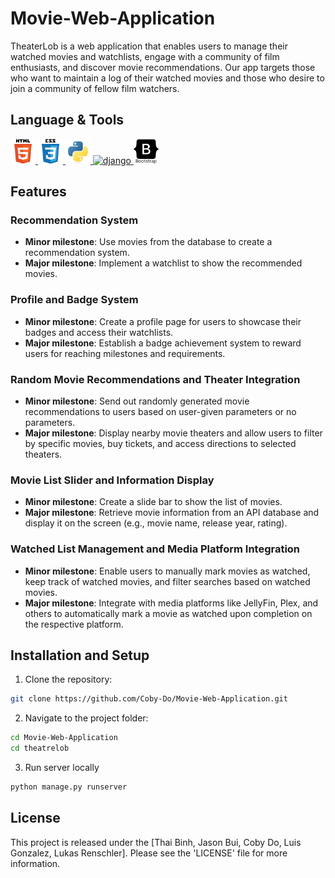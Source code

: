 # Movie-Web-Application

TheaterLob is a web application that enables users to manage their watched movies and watchlists, engage with a community of film enthusiasts, and discover movie recommendations. Our app targets those who want to maintain a log of their watched movies and those who desire to join a community of fellow film watchers.

## Language & Tools
<p align="left"> 
<a href="https://www.w3schools.com/html/" target="_blank" rel="noreferrer"> <img src="https://raw.githubusercontent.com/devicons/devicon/master/icons/html5/html5-original-wordmark.svg" alt="html5" width="40" height="40"/> </a> 
<a href="https://www.w3schools.com/css/" target="_blank" rel="noreferrer"> <img src="https://raw.githubusercontent.com/devicons/devicon/master/icons/css3/css3-original-wordmark.svg" alt="css3" width="40" height="40"/> </a> 
<a href="https://www.python.org" target="_blank" rel="noreferrer"> <img src="https://raw.githubusercontent.com/devicons/devicon/master/icons/python/python-original.svg" alt="python" width="40" height="40"/> </a> 
<a href="https://www.djangoproject.com/" target="_blank" rel="noreferrer"> <img src="https://cdn.worldvectorlogo.com/logos/django.svg" alt="django" width="40" height="40"/> </a> 
<a href="https://getbootstrap.com" target="_blank" rel="noreferrer"> <img src="https://raw.githubusercontent.com/devicons/devicon/master/icons/bootstrap/bootstrap-plain-wordmark.svg" alt="bootstrap" width="40" height="40"/> </a> 
</p>

## Features

### Recommendation System
- **Minor milestone**: Use movies from the database to create a recommendation system.
- **Major milestone**: Implement a watchlist to show the recommended movies.

### Profile and Badge System
- **Minor milestone**: Create a profile page for users to showcase their badges and access their watchlists.
- **Major milestone**: Establish a badge achievement system to reward users for reaching milestones and requirements.

### Random Movie Recommendations and Theater Integration
- **Minor milestone**: Send out randomly generated movie recommendations to users based on user-given parameters or no parameters.
- **Major milestone**: Display nearby movie theaters and allow users to filter by specific movies, buy tickets, and access directions to selected theaters.

### Movie List Slider and Information Display
- **Minor milestone**: Create a slide bar to show the list of movies.
- **Major milestone**: Retrieve movie information from an API database and display it on the screen (e.g., movie name, release year, rating).

### Watched List Management and Media Platform Integration
- **Minor milestone**: Enable users to manually mark movies as watched, keep track of watched movies, and filter searches based on watched movies.
- **Major milestone**: Integrate with media platforms like JellyFin, Plex, and others to automatically mark a movie as watched upon completion on the respective platform.

## Installation and Setup

1. Clone the repository:

```bash
git clone https://github.com/Coby-Do/Movie-Web-Application.git
```

2. Navigate to the project folder:

```bash
cd Movie-Web-Application
cd theatrelob
```

3. Run server locally

```bash
python manage.py runserver
```

## License
This project is released under the [Thai Binh, Jason Bui, Coby Do, Luis Gonzalez, Lukas Renschler]. Please see the 'LICENSE' file for more information.

